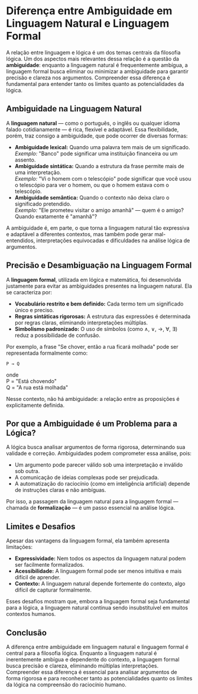# Diferença entre Ambiguidade em Linguagem Natural e Linguagem Formal

A relação entre linguagem e lógica é um dos temas centrais da filosofia lógica. Um dos aspectos mais relevantes dessa relação é a questão da **ambiguidade**: enquanto a linguagem natural é frequentemente ambígua, a linguagem formal busca eliminar ou minimizar a ambiguidade para garantir precisão e clareza nos argumentos. Compreender essa diferença é fundamental para entender tanto os limites quanto as potencialidades da lógica.

## Ambiguidade na Linguagem Natural

A **linguagem natural** — como o português, o inglês ou qualquer idioma falado cotidianamente — é rica, flexível e adaptável. Essa flexibilidade, porém, traz consigo a ambiguidade, que pode ocorrer de diversas formas:

- **Ambiguidade lexical:** Quando uma palavra tem mais de um significado.  
  *Exemplo:* "Banco" pode significar uma instituição financeira ou um assento.
- **Ambiguidade sintática:** Quando a estrutura da frase permite mais de uma interpretação.  
  *Exemplo:* "Vi o homem com o telescópio" pode significar que você usou o telescópio para ver o homem, ou que o homem estava com o telescópio.
- **Ambiguidade semântica:** Quando o contexto não deixa claro o significado pretendido.  
  *Exemplo:* "Ele prometeu visitar o amigo amanhã" — quem é o amigo? Quando exatamente é "amanhã"?

A ambiguidade é, em parte, o que torna a linguagem natural tão expressiva e adaptável a diferentes contextos, mas também pode gerar mal-entendidos, interpretações equivocadas e dificuldades na análise lógica de argumentos.

## Precisão e Desambiguação na Linguagem Formal

A **linguagem formal**, utilizada em lógica e matemática, foi desenvolvida justamente para evitar as ambiguidades presentes na linguagem natural. Ela se caracteriza por:

- **Vocabulário restrito e bem definido:** Cada termo tem um significado único e preciso.
- **Regras sintáticas rigorosas:** A estrutura das expressões é determinada por regras claras, eliminando interpretações múltiplas.
- **Simbolismo padronizado:** O uso de símbolos (como ∧, ∨, →, ∀, ∃) reduz a possibilidade de confusão.

Por exemplo, a frase "Se chover, então a rua ficará molhada" pode ser representada formalmente como:

```
P → Q
```
onde  
P = "Está chovendo"  
Q = "A rua está molhada"

Nesse contexto, não há ambiguidade: a relação entre as proposições é explicitamente definida.

## Por que a Ambiguidade é um Problema para a Lógica?

A lógica busca analisar argumentos de forma rigorosa, determinando sua validade e correção. Ambiguidades podem comprometer essa análise, pois:

- Um argumento pode parecer válido sob uma interpretação e inválido sob outra.
- A comunicação de ideias complexas pode ser prejudicada.
- A automatização do raciocínio (como em inteligência artificial) depende de instruções claras e não ambíguas.

Por isso, a passagem da linguagem natural para a linguagem formal — chamada de **formalização** — é um passo essencial na análise lógica.

## Limites e Desafios

Apesar das vantagens da linguagem formal, ela também apresenta limitações:

- **Expressividade:** Nem todos os aspectos da linguagem natural podem ser facilmente formalizados.
- **Acessibilidade:** A linguagem formal pode ser menos intuitiva e mais difícil de aprender.
- **Contexto:** A linguagem natural depende fortemente do contexto, algo difícil de capturar formalmente.

Esses desafios mostram que, embora a linguagem formal seja fundamental para a lógica, a linguagem natural continua sendo insubstituível em muitos contextos humanos.

## Conclusão

A diferença entre ambiguidade em linguagem natural e linguagem formal é central para a filosofia lógica. Enquanto a linguagem natural é inerentemente ambígua e dependente do contexto, a linguagem formal busca precisão e clareza, eliminando múltiplas interpretações. Compreender essa diferença é essencial para analisar argumentos de forma rigorosa e para reconhecer tanto as potencialidades quanto os limites da lógica na compreensão do raciocínio humano.